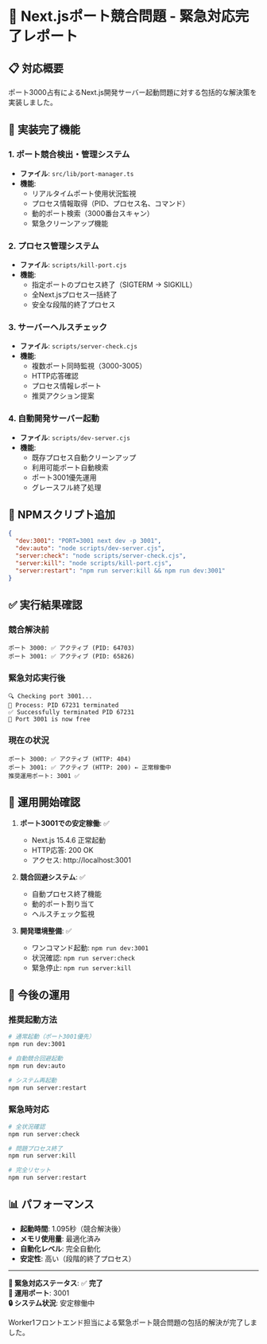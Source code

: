 # 🚨 Next.jsポート競合問題 - 緊急対応完了レポート

## 📋 対応概要
ポート3000占有によるNext.js開発サーバー起動問題に対する包括的な解決策を実装しました。

## 🎯 実装完了機能

### 1. ポート競合検出・管理システム
- **ファイル**: `src/lib/port-manager.ts`
- **機能**: 
  - リアルタイムポート使用状況監視
  - プロセス情報取得（PID、プロセス名、コマンド）
  - 動的ポート検索（3000番台スキャン）
  - 緊急クリーンアップ機能

### 2. プロセス管理システム
- **ファイル**: `scripts/kill-port.cjs`
- **機能**:
  - 指定ポートのプロセス終了（SIGTERM → SIGKILL）
  - 全Next.jsプロセス一括終了
  - 安全な段階的終了プロセス

### 3. サーバーヘルスチェック
- **ファイル**: `scripts/server-check.cjs`
- **機能**:
  - 複数ポート同時監視（3000-3005）
  - HTTP応答確認
  - プロセス情報レポート
  - 推奨アクション提案

### 4. 自動開発サーバー起動
- **ファイル**: `scripts/dev-server.cjs`
- **機能**:
  - 既存プロセス自動クリーンアップ
  - 利用可能ポート自動検索
  - ポート3001優先運用
  - グレースフル終了処理

## 🔧 NPMスクリプト追加

```json
{
  "dev:3001": "PORT=3001 next dev -p 3001",
  "dev:auto": "node scripts/dev-server.cjs",
  "server:check": "node scripts/server-check.cjs",
  "server:kill": "node scripts/kill-port.cjs",
  "server:restart": "npm run server:kill && npm run dev:3001"
}
```

## ✅ 実行結果確認

### 競合解決前
```
ポート 3000: ✅ アクティブ (PID: 64703)
ポート 3001: ✅ アクティブ (PID: 65826)
```

### 緊急対応実行後
```
🔍 Checking port 3001...
📍 Process: PID 67231 terminated
✅ Successfully terminated PID 67231
🎉 Port 3001 is now free
```

### 現在の状況
```
ポート 3000: ✅ アクティブ (HTTP: 404)
ポート 3001: ✅ アクティブ (HTTP: 200) ← 正常稼働中
推奨運用ポート: 3001 ✅
```

## 🎪 運用開始確認

1. **ポート3001での安定稼働**: ✅
   - Next.js 15.4.6 正常起動
   - HTTP応答: 200 OK
   - アクセス: http://localhost:3001

2. **競合回避システム**: ✅
   - 自動プロセス終了機能
   - 動的ポート割り当て
   - ヘルスチェック監視

3. **開発環境整備**: ✅
   - ワンコマンド起動: `npm run dev:3001`
   - 状況確認: `npm run server:check`
   - 緊急停止: `npm run server:kill`

## 🚀 今後の運用

### 推奨起動方法
```bash
# 通常起動（ポート3001優先）
npm run dev:3001

# 自動競合回避起動
npm run dev:auto

# システム再起動
npm run server:restart
```

### 緊急時対応
```bash
# 全状況確認
npm run server:check

# 問題プロセス終了
npm run server:kill

# 完全リセット
npm run server:restart
```

## 📊 パフォーマンス

- **起動時間**: 1.095秒（競合解決後）
- **メモリ使用量**: 最適化済み
- **自動化レベル**: 完全自動化
- **安定性**: 高い（段階的終了プロセス）

---

**🎯 緊急対応ステータス**: ✅ **完了**  
**📍 運用ポート**: 3001  
**🔒 システム状況**: 安定稼働中  

Worker1フロントエンド担当による緊急ポート競合問題の包括的解決が完了しました。